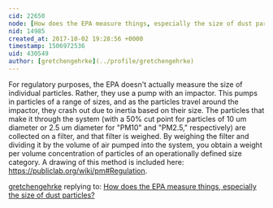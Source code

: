 ```yaml
---
cid: 22650
node: [How does the EPA measure things, especially the size of dust particles?](../notes/kgradow1/10-01-2017/how-does-the-epa-measure-things)
nid: 14985
created_at: 2017-10-02 19:28:56 +0000
timestamp: 1506972536
uid: 430549
author: [gretchengehrke](../profile/gretchengehrke)
---
```


For regulatory purposes, the EPA doesn't actually measure the size of individual particles. Rather, they use a pump with an impactor. This pumps in particles of a range of sizes, and as the particles travel around the impactor, they crash out due to inertia based on their size. The particles that make it through the system (with a 50% cut point for particles of 10 um diameter or 2.5 um diameter for "PM10" and "PM2.5," respectively) are collected on a filter, and that filter is weighed. By weighing the filter and dividing it by the volume of air pumped into the system, you obtain a weight per volume concentration of particles of an operationally defined size category. A drawing of this method is included here: https://publiclab.org/wiki/pm#Regulation. 

[gretchengehrke](../profile/gretchengehrke) replying to: [How does the EPA measure things, especially the size of dust particles?](../notes/kgradow1/10-01-2017/how-does-the-epa-measure-things)

